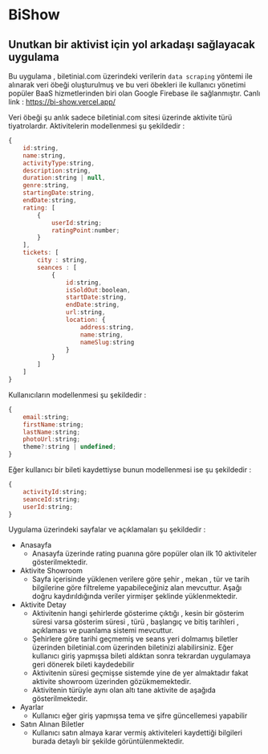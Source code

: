 # BiShow

## Unutkan bir aktivist için yol arkadaşı sağlayacak uygulama

Bu uygulama , biletinial.com üzerindeki verilerin `data scraping` yöntemi ile alınarak veri öbeği oluşturulmuş ve bu veri öbekleri ile kullanıcı yönetimi popüler BaaS hizmetlerinden biri olan Google Firebase ile sağlanmıştır.
Canlı link : https://bi-show.vercel.app/

Veri öbeği şu anlık sadece biletinial.com sitesi üzerinde aktivite türü tiyatrolardır. Aktivitelerin modellenmesi şu şekildedir :

```javascript
{
    id:string,
    name:string,
    activityType:string,
    description:string,
    duration:string | null,
    genre:string,
    startingDate:string,
    endDate:string,
    rating: [
        {
            userId:string;
            ratingPoint:number;
        }
    ],
    tickets: [
        city : string,
        seances : [
            {
                id:string,
                isSoldOut:boolean,
                startDate:string,
                endDate:string,
                url:string,
                location: {
                    address:string,
                    name:string,
                    nameSlug:string
                }
            }
        ]
    ]
}
```

Kullanıcıların modellenmesi şu şekildedir :
```javascript
{
    email:string;
    firstName:string;
    lastName:string;
    photoUrl:string;
    theme?:string | undefined;
}
```

Eğer kullanıcı bir bileti kaydettiyse bunun modellenmesi ise şu şekildedir :

```javascript
{
    activityId:string;
    seanceId:string;
    userId:string;
}
```

Uygulama üzerindeki sayfalar ve açıklamaları şu şekildedir :
- Anasayfa
    - Anasayfa üzerinde rating puanına göre popüler olan ilk 10 aktiviteler gösterilmektedir.
- Aktivite Showroom
    - Sayfa içerisinde yüklenen verilere göre şehir , mekan , tür ve tarih bilgilerine göre filtreleme yapabileceğiniz alan mevcuttur. Aşağı doğru kaydırıldığında veriler yirmişer şeklinde yüklenmektedir.
- Aktivite Detay
    - Aktivitenin hangi şehirlerde gösterime çıktığı , kesin bir gösterim süresi varsa gösterim süresi , türü , başlangıç ve bitiş tarihleri , açıklaması ve puanlama sistemi mevcuttur.
    - Şehirlere göre tarihi geçmemiş ve seans yeri dolmamış biletler üzerinden biletinial.com üzerinden biletinizi alabilirsiniz. Eğer kullanıcı giriş yapmışsa bileti aldıktan sonra tekrardan uygulamaya geri dönerek bileti kaydedebilir
    - Aktivitenin süresi geçmişse sistemde yine de yer almaktadır fakat aktivite showroom üzerinden gözükmemektedir.
    - Aktivitenin türüyle aynı olan altı tane aktivite de aşağıda gösterilmektedir.
- Ayarlar
    - Kullanıcı eğer giriş yapmışsa tema ve şifre güncellemesi yapabilir
- Satın Alınan Biletler
    - Kullanıcı satın almaya karar vermiş aktiviteleri kaydettiği bilgileri burada detaylı bir şekilde görüntülenmektedir.

